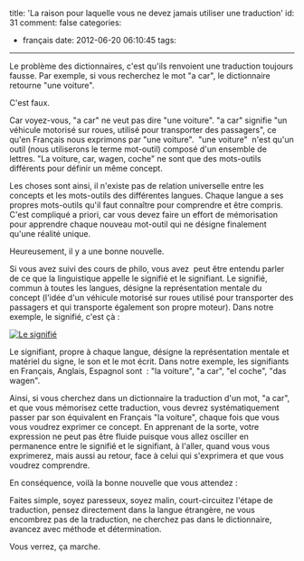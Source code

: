title: 'La raison pour laquelle vous ne devez jamais utiliser une traduction'
id: 31
comment: false
categories:
  - français
date: 2012-06-20 06:10:45
tags:
---

Le problème des dictionnaires, c'est qu'ils renvoient une traduction toujours fausse. Par exemple, si vous recherchez le mot "a car", le dictionnaire retourne "une voiture".

C'est faux.

Car voyez-vous, "a car" ne veut pas dire "une voiture". "a car" signifie "un véhicule motorisé sur roues, utilisé pour transporter des passagers", ce qu'en Français nous exprimons par "une voiture".  "une voiture"  n'est qu'un outil (nous utiliserons le terme mot-outil) composé d'un ensemble de lettres. "La voiture, car, wagen, coche" ne sont que des mots-outils différents pour définir un même concept.

Les choses sont ainsi, il n'existe pas de relation universelle entre les concepts et les mots-outils des différentes langues. Chaque langue a ses propres mots-outils qu'il faut connaître pour comprendre et être compris. C'est compliqué a priori, car vous devez faire un effort de mémorisation pour apprendre chaque nouveau mot-outil qui ne désigne finalement qu'une réalité unique.

Heureusement, il y a une bonne nouvelle.

Si vous avez suivi des cours de philo, vous avez  peut être entendu parler de ce que la linguistique appelle le signifié et le signifiant. Le signifié, commun à toutes les langues, désigne la représentation mentale du concept (l'idée d'un véhicule motorisé sur roues utilisé pour transporter des passagers et qui transporte également son propre moteur). Dans notre exemple, le signifié, c'est çà :

[![Le signifié](http://2570words.com/wp-content/uploads/2012/06/car.jpg)](http://2570words.com/wp-content/uploads/2012/06/car.jpg)

Le signifiant, propre à chaque langue, désigne la représentation mentale et matériel du signe, le son et le mot écrit. Dans notre exemple, les signifiants en Français, Anglais, Espagnol sont  : "la voiture", "a car", "el coche", "das wagen".

Ainsi, si vous cherchez dans un dictionnaire la traduction d'un mot, "a car", et que vous mémorisez cette traduction, vous devrez systématiquement passer par son équivalent en Français "la voiture", chaque fois que vous vous voudrez exprimer ce concept. En apprenant de la sorte, votre expression ne peut pas être fluide puisque vous allez osciller en permanence entre le signifié et le signifiant, à l'aller, quand vous vous exprimerez, mais aussi au retour, face à celui qui s'exprimera et que vous voudrez comprendre.

En conséquence, voilà la bonne nouvelle que vous attendez :

Faites simple, soyez paresseux, soyez malin, court-circuitez l'étape de traduction, pensez directement dans la langue étrangère, ne vous encombrez pas de la traduction, ne cherchez pas dans le dictionnaire, avancez avec méthode et détermination.

Vous verrez, ça marche.

<!--cforms name="Vérification"-->